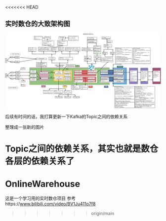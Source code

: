 <<<<<<< HEAD
## 实时数仓的大致架构图

<img src="./README.assets/image-20220728211219158.png" alt="image-20220728211219158" style="zoom:80%;" />

后续有时间的话，我打算更新一下Kafka的Topic之间的依赖关系

整理成一张新的图片

Topic之间的依赖关系，其实也就是数仓各层的依赖关系了
=======
# OnlineWarehouse
这是一个学习用的实时数仓项目
参考https://www.bilibili.com/video/BV1Ju411o7f8
>>>>>>> origin/main
